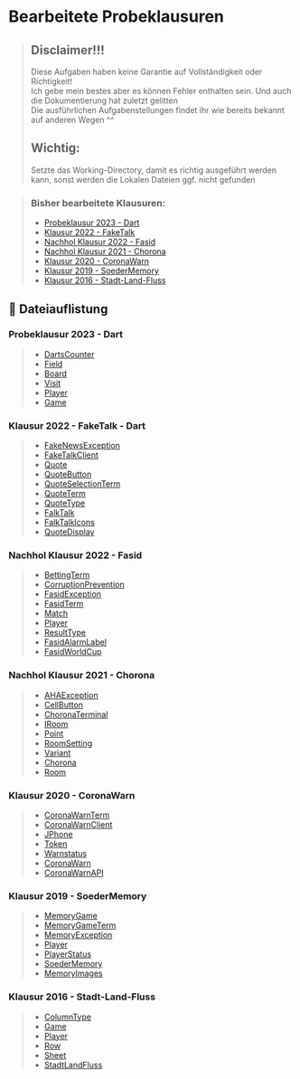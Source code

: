 # Bearbeitete Probeklausuren

> ## Disclaimer!!!
> Diese Aufgaben haben keine Garantie auf Vollständigkeit oder Richtigkeit! <br>
> Ich gebe mein bestes aber es können Fehler enthalten sein. Und auch die Dokumentierung hat zuletzt gelitten <br>
> Die ausführlichen Aufgabenstellungen findet ihr wie bereits bekannt auf anderen Wegen ^^
> ## Wichtig: 
> Setzte das Working-Directory, damit es richtig ausgeführt werden kann, sonst werden die Lokalen Dateien ggf. nicht gefunden

> ### Bisher bearbeitete Klausuren:
> - [Probeklausur 2023 - Dart](#dart_mock_exam_2023)
> - [Klausur 2022 - FakeTalk](#fakeTalk_exam_2022)
> - [Nachhol Klausur 2022 - Fasid](#fasid_extra_exam_2022)
> - [Nachhol Klausur 2021 - Chorona](#chorona_extra_exam_2021)
> - [Klausur 2020 - CoronaWarn](#coronaWarn_exam_2020)
> - [Klausur 2019 - SoederMemory](#memory_exam_2019)
> - [Klausur 2016 - Stadt-Land-Fluss](#stadtlandfluss_exam_2016)

## 📗 Dateiauflistung <a name="content"></a>

### Probeklausur 2023 - Dart <a name="dart_mock_exam_2023"></a>
> - [DartsCounter](dart_mock_exam_2023/DartsCounter.java)
> - [Field](dart_mock_exam_2023/Field.java)
> - [Board](dart_mock_exam_2023/Board.java)
> - [Visit](dart_mock_exam_2023/Visit.java)
> - [Player](dart_mock_exam_2023/Player.java)
> - [Game](dart_mock_exam_2023/Game.java)

### Klausur 2022 - FakeTalk - Dart <a name="fakeTalk_exam_2022"></a>
> - [FakeNewsException](fakeTalk_exam_2022/selfwritten/FakeNewsException.java)
> - [FakeTalkClient](fakeTalk_exam_2022/selfwritten/FakeTalkClient.java)
> - [Quote](fakeTalk_exam_2022/selfwritten/Quote.java)
> - [QuoteButton](fakeTalk_exam_2022/selfwritten/QuoteButton.java)
> - [QuoteSelectionTerm](fakeTalk_exam_2022/selfwritten/QuoteSelectionTerm.java)
> - [QuoteTerm](fakeTalk_exam_2022/selfwritten/QuoteTerm.java)
> - [QuoteType](fakeTalk_exam_2022/selfwritten/QuoteType.java)
> - [FalkTalk](fakeTalk_exam_2022/provided/FakeTalk.java)
> - [FalkTalkIcons](fakeTalk_exam_2022/provided/FakeTalkIcons.java)
> - [QuoteDisplay](fakeTalk_exam_2022/provided/QuoteDisplay.java)

### Nachhol Klausur 2022 - Fasid <a name="fasid_extra_exam_2022"></a>
> - [BettingTerm](fasid_extra_exam_2022/selfwritten/BettingTerm.java)
> - [CorruptionPrevention](fasid_extra_exam_2022/selfwritten/CorruptionPrevention.java)
> - [FasidException](fasid_extra_exam_2022/selfwritten/FasidException.java)
> - [FasidTerm](fasid_extra_exam_2022/selfwritten/FasidTerm.java)
> - [Match](fasid_extra_exam_2022/selfwritten/Match.java)
> - [Player](fasid_extra_exam_2022/selfwritten/Player.java)
> - [ResultType](fasid_extra_exam_2022/selfwritten/ResultType.java)
> - [FasidAlarmLabel](fasid_extra_exam_2022/provided/FasidAlarmLabel.java)
> - [FasidWorldCup](fasid_extra_exam_2022/provided/FasidWorldCup.java)

### Nachhol Klausur 2021 - Chorona <a name="chorona_extra_exam_2021"></a>
> - [AHAException](chorona_extra_exam_2021/selfwritten/AHAException.java)
> - [CellButton](chorona_extra_exam_2021/selfwritten/CellButton.java)
> - [ChoronaTerminal](chorona_extra_exam_2021/selfwritten/ChoronaTerminal.java)
> - [IRoom](chorona_extra_exam_2021/selfwritten/IRoom.java)
> - [Point](chorona_extra_exam_2021/selfwritten/Point.java)
> - [RoomSetting](chorona_extra_exam_2021/selfwritten/RoomSetting.java)
> - [Variant](chorona_extra_exam_2021/selfwritten/Variant.java)
> - [Chorona](chorona_extra_exam_2021/provided/Chorona.java)
> - [Room](chorona_extra_exam_2021/provided/Room.java)

### Klausur 2020 - CoronaWarn <a name="coronaWarn_exam_2020"></a>
> - [CoronaWarnTerm](coronaWarn_exam_2020/selfwritten/CoronaWarnTerm.java)
> - [CoronaWarnClient](coronaWarn_exam_2020/selfwritten/CoronaWarnClient.java)
> - [JPhone](coronaWarn_exam_2020/selfwritten/JPhone.java)
> - [Token](coronaWarn_exam_2020/selfwritten/Token.java)
> - [Warnstatus](coronaWarn_exam_2020/selfwritten/Warnstatus.java)
> - [CoronaWarn](coronaWarn_exam_2020/provided/CoronaWarn.java)
> - [CoronaWarnAPI](coronaWarn_exam_2020/provided/CoronaWarnAPI.java)

### Klausur 2019 - SoederMemory <a name="memory_exam_2019"></a>
> - [MemoryGame](memory_exam_2019/selfwritten/MemoryGame.java)
> - [MemoryGameTerm](memory_exam_2019/selfwritten/MemoryGameTerm.java)
> - [MemoryException](memory_exam_2019/selfwritten/MemoryException.java)
> - [Player](memory_exam_2019/selfwritten/Player.java)
> - [PlayerStatus](memory_exam_2019/selfwritten/PlayerStatus.java)
> - [SoederMemory](memory_exam_2019/provided/SoederMemory.java)
> - [MemoryImages](memory_exam_2019/provided/MemoryImages.java)

### Klausur 2016 - Stadt-Land-Fluss <a name="stadtlandfluss_exam_2016"></a>
> - [ColumnType](stadtlandfluss_exam_2016/selfwritten/ColumnType.java)
> - [Game](stadtlandfluss_exam_2016/selfwritten/Game.java)
> - [Player](stadtlandfluss_exam_2016/selfwritten/Player.java)
> - [Row](stadtlandfluss_exam_2016/selfwritten/Row.java)
> - [Sheet](stadtlandfluss_exam_2016/selfwritten/Sheet.java)
> - [StadtLandFluss](stadtlandfluss_exam_2016/provided/StadtLandFluss.java)
